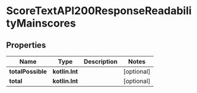 
# ScoreTextAPI200ResponseReadabilityMainscores

## Properties
| Name | Type | Description | Notes |
| ------------ | ------------- | ------------- | ------------- |
| **totalPossible** | **kotlin.Int** |  |  [optional] |
| **total** | **kotlin.Int** |  |  [optional] |



